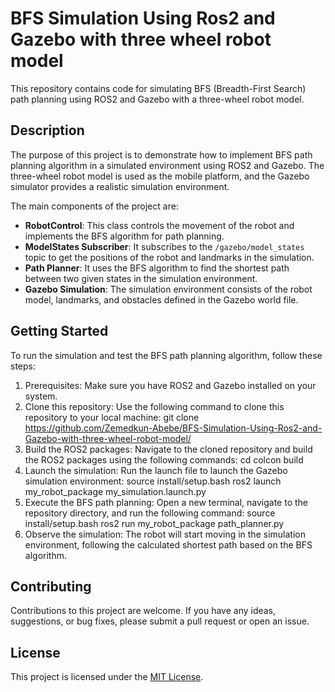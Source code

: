 # BFS Simulation Using Ros2 and Gazebo with three wheel robot model

This repository contains code for simulating BFS (Breadth-First Search) path planning using ROS2 and Gazebo with a three-wheel robot model.

## Description

The purpose of this project is to demonstrate how to implement BFS path planning algorithm in a simulated environment using ROS2 and Gazebo. The three-wheel robot model is used as the mobile platform, and the Gazebo simulator provides a realistic simulation environment.

The main components of the project are:

- **RobotControl**: This class controls the movement of the robot and implements the BFS algorithm for path planning.
- **ModelStates Subscriber**: It subscribes to the `/gazebo/model_states` topic to get the positions of the robot and landmarks in the simulation.
- **Path Planner**: It uses the BFS algorithm to find the shortest path between two given states in the simulation environment.
- **Gazebo Simulation**: The simulation environment consists of the robot model, landmarks, and obstacles defined in the Gazebo world file.

## Getting Started

To run the simulation and test the BFS path planning algorithm, follow these steps:

1. Prerequisites: Make sure you have ROS2 and Gazebo installed on your system.
2. Clone this repository: Use the following command to clone this repository to your local machine:
   git clone https://github.com/Zemedkun-Abebe/BFS-Simulation-Using-Ros2-and-Gazebo-with-three-wheel-robot-model/
3. Build the ROS2 packages: Navigate to the cloned repository and build the ROS2 packages using the following commands:
   cd <repository-directory>
colcon build
4. Launch the simulation: Run the launch file to launch the Gazebo simulation environment:
   source install/setup.bash
ros2 launch my_robot_package my_simulation.launch.py
5. Execute the BFS path planning: Open a new terminal, navigate to the repository directory, and run the following command:
   source install/setup.bash
ros2 run my_robot_package path_planner.py
7. Observe the simulation: The robot will start moving in the simulation environment, following the calculated shortest path based on the BFS algorithm.

## Contributing

Contributions to this project are welcome. If you have any ideas, suggestions, or bug fixes, please submit a pull request or open an issue.

## License

This project is licensed under the [MIT License](LICENSE).

